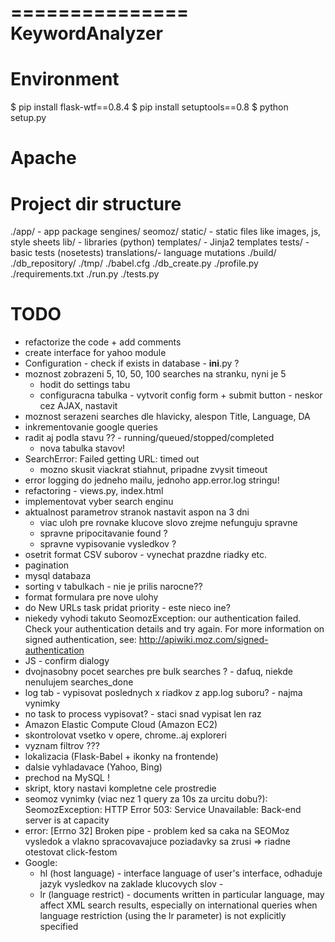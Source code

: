 ===============
KeywordAnalyzer
===============


Environment
===========
$ pip install flask-wtf==0.8.4
$ pip install setuptools==0.8
$ python setup.py

Apache
======


Project dir structure
=====================
./app/           - app package
    sengines/
    seomoz/
    static/      - static files like images, js, style sheets
    lib/         - libraries (python)
    templates/   - Jinja2 templates
    tests/       - basic tests (nosetests)
    translations/- language mutations
./build/
./db_repository/
./tmp/
./babel.cfg
./db_create.py
./profile.py
./requirements.txt
./run.py
./tests.py


TODO
====
- refactorize the code + add comments
- create interface for yahoo module
- Configuration - check if exists in database - __ini__.py ?
- moznost zobrazeni 5, 10, 50, 100 searches na stranku, nyni je 5
    - hodit do settings tabu
    - configuracna tabulka - vytvorit config form + submit button - neskor cez AJAX, nastavit
- moznost serazeni searches dle hlavicky, alespon Title, Language, DA
- inkrementovanie google queries
- radit aj podla stavu ?? - running/queued/stopped/completed
    - nova tabulka stavov!
- SearchError: Failed getting URL: timed out
    - mozno skusit viackrat stiahnut, pripadne zvysit timeout
- error logging do jedneho mailu, jednoho app.error.log stringu!
- refactoring - views.py, index.html
- implementovat vyber search enginu
- aktualnost parametrov stranok nastavit aspon na 3 dni
    - viac uloh pre rovnake klucove slovo zrejme nefunguju spravne
    - spravne pripocitavanie found ?
    - spravne vypisovanie vysledkov ?
- osetrit format CSV suborov - vynechat prazdne riadky etc.
- pagination
- mysql databaza
- sorting v tabulkach - nie je prilis narocne??
- format formulara pre nove ulohy
- do New URLs task pridat priority - este nieco ine?
- niekedy vyhodi takuto SeomozException:
    our authentication failed. Check your authentication details and try again. For more information on signed authentication, see: http://apiwiki.moz.com/signed-authentication
- JS - confirm dialogy
- dvojnasobny pocet searches pre bulk searches ? - dafuq, niekde nenulujem searches_done
- log tab - vypisovat poslednych x riadkov z app.log suboru? - najma vynimky
- no task to process vypisovat? - staci snad vypisat len raz
- Amazon Elastic Compute Cloud (Amazon EC2)
- skontrolovat vsetko v opere, chrome..aj exploreri
- vyznam filtrov ???
- lokalizacia (Flask-Babel + ikonky na frontende)
- dalsie vyhladavace (Yahoo, Bing)
- prechod na MySQL !
- skript, ktory nastavi kompletne cele prostredie
- seomoz vynimky (viac nez 1 query za 10s za urcitu dobu?):
    SeomozException: HTTP Error 503: Service Unavailable: Back-end server is at capacity
- error: [Errno 32] Broken pipe - problem ked sa caka na SEOMoz vysledok a vlakno spracovavajuce poziadavky sa zrusi => riadne otestovat click-festom
- Google:
  - hl (host language) - interface language of user's interface,
  odhaduje jazyk vysledkov na zaklade klucovych slov      -
  - lr (language restrict) - documents written in particular language,
  may affect XML search results, especially on international queries
  when language restriction (using the lr parameter) is not explicitly
  specified
